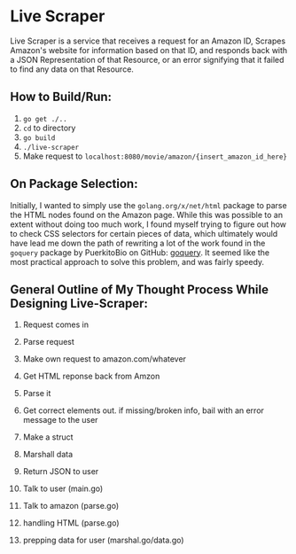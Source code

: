 # Live Scraper

Live Scraper is a service that receives a request for an Amazon ID, Scrapes Amazon's website for information based on that ID, and responds back with a JSON Representation of that Resource, or an error signifying that it failed to find any data on that Resource.

## How to Build/Run:

1. `go get ./..`
2. `cd` to directory
3. `go build`
4. `./live-scraper`
5. Make request to `localhost:8080/movie/amazon/{insert_amazon_id_here}`

## On Package Selection:

Initially, I wanted to simply use the `golang.org/x/net/html` package to parse the HTML nodes found on the Amazon page. While this was possible to an extent without doing too much work, I found myself trying to figure out how to check CSS selectors for certain pieces of data, which ultimately would have lead me down the path of rewriting a lot of the work found in the `goquery` package by PuerkitoBio on GitHub: [goquery](https://github.com/PuerkitoBio/goquery). It seemed like the most practical approach to solve this problem, and was fairly speedy.

## General Outline of My Thought Process While Designing Live-Scraper:

1. Request comes in
2. Parse request
3. Make own request to amazon.com/whatever
4. Get HTML reponse back from Amzon
5. Parse it
6. Get correct elements out. if missing/broken info, bail with an error message to the user
7. Make a struct
8. Marshall data
9. Return JSON to user

1. Talk to user (main.go)
2. Talk to amazon (parse.go)
3. handling HTML (parse.go)
4. prepping data for user (marshal.go/data.go)
